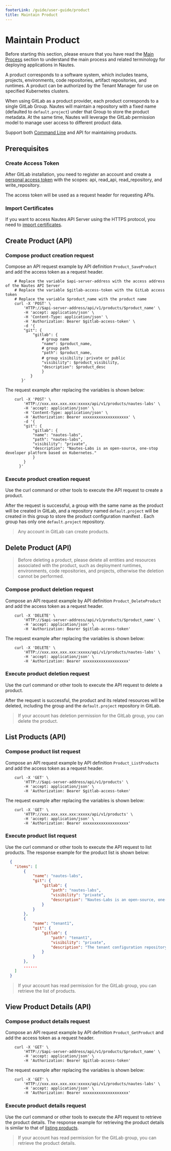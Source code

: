 ```yaml
---
footerLink: /guide/user-guide/product
title: Maintain Product
---
```


# Maintain Product 

Before starting this section, please ensure that you have read the [Main Process](main-process.md) section to understand the main process and related terminology for deploying applications in Nautes.

A product corresponds to a software system, which includes teams, projects, environments, code repositories, artifact repositories, and runtimes. A product can be authorized by the Tenant Manager for use on specified Kubernetes clusters.

When using GitLab as a product provider, each product corresponds to a single GitLab Group. Nautes will maintain a repository with a fixed name (defaulted to `default.project`) under that Group to store the product metadata. At the same time, Nautes will leverage the GitLab permission model to manage user access to different product data.

Support both [Command Line](deploy-an-application.md#prepare-runtime-environment) and API for maintaining products.

## Prerequisites

### Create Access Token

After GitLab installation, you need to register an account and create a [personal access token](https://docs.gitlab.com/ee/user/profile/personal_access_tokens.html) with the scopes: api, read_api, read_repository, and write_repository.

The access token will be used as a request header for requesting APIs.

### Import Certificates

If you want to access Nautes API Server using the HTTPS protocol, you need to [import certificates](deploy-an-application.md#import-certificates).

## Create Product (API)

### Compose product creation request

Compose an API request example by API definition `Product_SaveProduct` and add the access token as a request header.

```Shell
    # Replace the variable $api-server-address with the access address of the Nautes API Server
    # Replace the variable $gitlab-access-token with the GitLab access token
    # Replace the variable $product_name with the product name
    curl -X 'POST' \
        'HTTP://$api-server-address/api/v1/products/$product_name' \
        -H 'accept: application/json' \
        -H 'Content-Type: application/json' \
        -H 'Authorization: Bearer $gitlab-access-token' \
        -d '{
        "git": {
            "gitlab": {
                # group name
                "name": $product_name,
                # group path
                "path": $product_name,
                # group visibility：private or public
                "visibility": $product_visibility,
                "description": $product_desc
                }
           }
       }'
```

The request example after replacing the variables is shown below:

```Shell
    curl -X 'POST' \
        'HTTP://xxx.xxx.xxx.xxx:xxxxx/api/v1/products/nautes-labs' \
        -H 'accept: application/json' \
        -H 'Content-Type: application/json' \
        -H 'Authorization: Bearer xxxxxxxxxxxxxxxxxxxx' \
        -d '{
        "git": {
            "gitlab": {
            "name": "nautes-labs",
            "path": "nautes-labs",
            "visibility": "private",
            "description": "Nautes-Labs is an open-source, one-stop developer platform based on Kubernetes."
            }
        }
      }'
```

### Execute product creation request

Use the curl command or other tools to execute the API request to create a product.

After the request is successful, a group with the same name as the product will be created in GitLab, and a repository named `default.project` will be created in this group to store the product configuration manifest . Each group has only one `default.project` repository.

> Any account in GitLab can create products.

## Delete Product (API)

> Before deleting a product, please delete all entities and resources associated with the product, such as deployment runtimes, environments, code repositories, and projects, otherwise the deletion cannot be performed.

### Compose product deletion request

Compose an API request example by API definition `Product_DeleteProduct` and add the access token as a request header.

```Shell
    curl -X 'DELETE' \
        'HTTP://$api-server-address/api/v1/products/$product_name' \
        -H 'accept: application/json' \
        -H 'Authorization: Bearer $gitlab-access-token' 
```

The request example after replacing the variables is shown below:

```Shell
    curl -X 'DELETE' \
        'HTTP://xxx.xxx.xxx.xxx:xxxxx/api/v1/products/nautes-labs' \
        -H 'accept: application/json' \
        -H 'Authorization: Bearer xxxxxxxxxxxxxxxxxxxx'
```

### Execute product deletion request

Use the curl command or other tools to execute the API request to delete a product.

After the request is successful, the product and its related resources will be deleted, including the group and the `default.project` repository in GitLab.

> If your account has deletion permission for the GitLab group, you can delete the product.

## List Products (API)

### Compose product list request

Compose an API request example by API definition `Product_ListProducts` and add the access token as a request header.

```Shell
    curl -X 'GET' \
        'HTTP://$api-server-address/api/v1/products' \
        -H 'accept: application/json' \
        -H 'Authorization: Bearer $gitlab-access-token' 
```

The request example after replacing the variables is shown below:

```Shell
    curl -X 'GET' \
        'HTTP://xxx.xxx.xxx.xxx:xxxxx/api/v1/products' \
        -H 'accept: application/json' \
        -H 'Authorization: Bearer xxxxxxxxxxxxxxxxxxxx'
```

### Execute product list request

Use the curl command or other tools to execute the API request to list products. The response example for the product list is shown below:

```json
  {
    "items": [
        {
            "name": "nautes-labs",
            "git": {
                "gitlab": {
                    "path": "nautes-labs",
                    "visibility": "private",
                    "description": "Nautes-Labs is an open-source, one-stop developer platform based on Kubernetes."
                }
            }
        },
        {
            "name": "tenant1",
            "git": {
                "gitlab": {
                    "path": "tenant1",
                    "visibility": "private",
                    "description": "The tenant configuration repository of the Nautes-Labs."
                }
            }
        },
        ......
    ]
  }
```

> If your account has read permission for the GitLab group, you can retrieve the list of products.

## View Product Details (API)

### Compose product details request

Compose an API request example by API definition `Product_GetProduct` and add the access token as a request header.

```Shell
    curl -X 'GET' \
        'HTTP://$api-server-address/api/v1/products/$product_name' \
        -H 'accept: application/json' \
        -H 'Authorization: Bearer $gitlab-access-token' 
```

The request example after replacing the variables is shown below:

```Shell
    curl -X 'GET' \
        'HTTP://xxx.xxx.xxx.xxx:xxxxx/api/v1/products/nautes-labs' \
        -H 'accept: application/json' \
        -H 'Authorization: Bearer xxxxxxxxxxxxxxxxxxxx' 
```

### Execute product details request

Use the curl command or other tools to execute the API request to retrieve the product details. The response example for retrieving the product details is similar to that of [listing products](#list-products-api).

> If your account has read permission for the GitLab group, you can retrieve the product details.
